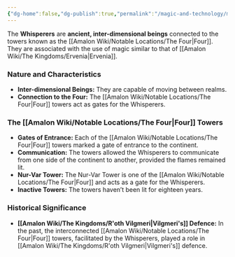 ```yaml
---
{"dg-home":false,"dg-publish":true,"permalink":"/magic-and-technology/mythological-beings-and-entities/the-whisperers/","dgPassFrontmatter":true,"noteIcon":""}
---
```


The **Whisperers** are **ancient, inter-dimensional beings** connected to the towers known as the [[Amalon Wiki/Notable Locations/The Four\|Four]]. They are associated with the use of magic similar to that of [[Amalon Wiki/The Kingdoms/Ervenia\|Ervenia]].

### Nature and Characteristics

*   **Inter-dimensional Beings:** They are capable of moving between realms.
*   **Connection to the Four:** The [[Amalon Wiki/Notable Locations/The Four\|Four]] towers act as gates for the Whisperers.

### The [[Amalon Wiki/Notable Locations/The Four\|Four]] Towers

*   **Gates of Entrance:** Each of the [[Amalon Wiki/Notable Locations/The Four\|Four]] towers marked a gate of entrance to the continent.
*   **Communication:** The towers allowed the Whisperers to communicate from one side of the continent to another, provided the flames remained lit.
*   **Nur-Var Tower:** The Nur-Var Tower is one of the [[Amalon Wiki/Notable Locations/The Four\|Four]] and acts as a gate for the Whisperers.
*   **Inactive Towers:** The towers haven’t been lit for eighteen years.

### Historical Significance

*   **[[Amalon Wiki/The Kingdoms/R'oth Vilgmeri\|Vilgmeri's]] Defence:** In the past, the interconnected [[Amalon Wiki/Notable Locations/The Four\|Four]] towers, facilitated by the Whisperers, played a role in [[Amalon Wiki/The Kingdoms/R'oth Vilgmeri\|Vilgmeri's]] defence.
